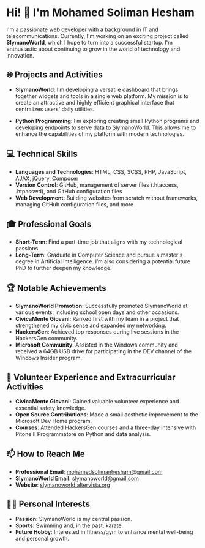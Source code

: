 # Hi! 👋 I'm Mohamed Soliman Hesham

I'm a passionate web developer with a background in IT and telecommunications. Currently, I'm working on an exciting project called **SlymanoWorld**, which I hope to turn into a successful startup. I'm enthusiastic about continuing to grow in the world of technology and innovation.

## 🌐 Projects and Activities

- **SlymanoWorld**: I’m developing a versatile dashboard that brings together widgets and tools in a single web platform. My mission is to create an attractive and highly efficient graphical interface that centralizes users' daily utilities.

- **Python Programming**: I’m exploring creating small Python programs and developing endpoints to serve data to SlymanoWorld. This allows me to enhance the capabilities of my platform with modern technologies.

## 💻 Technical Skills

- **Languages and Technologies**: HTML, CSS, SCSS, PHP, JavaScript, AJAX, jQuery, Composer
- **Version Control**: GitHub, management of server files (.htaccess, .htpasswd), and GitHub configuration files
- **Web Development**: Building websites from scratch without frameworks, managing GitHub configuration files, and more

## 🎓 Professional Goals

- **Short-Term**: Find a part-time job that aligns with my technological passions.
- **Long-Term**: Graduate in Computer Science and pursue a master's degree in Artificial Intelligence. I’m also considering a potential future PhD to further deepen my knowledge.

## 🏆 Notable Achievements

- **SlymanoWorld Promotion**: Successfully promoted SlymanoWorld at various events, including school open days and other occasions.
- **CivicaMente Giovani**: Ranked first with my team in a project that strengthened my civic sense and expanded my networking.
- **HackersGen**: Achieved top responses during live sessions in the HackersGen community.
- **Microsoft Community**: Assisted in the Windows community and received a 64GB USB drive for participating in the DEV channel of the Windows Insider program.

## 🌟 Volunteer Experience and Extracurricular Activities

- **CivicaMente Giovani**: Gained valuable volunteer experience and essential safety knowledge.
- **Open Source Contributions**: Made a small aesthetic improvement to the Microsoft Dev Home program.
- **Courses**: Attended HackersGen courses and a three-day intensive with Pitone Il Programmatore on Python and data analysis.

## 📫 How to Reach Me

- **Professional Email**: [mohamedsolimanhesham@gmail.com](mailto:mohamedsolimanhesham@gmail.com)
- **SlymanoWorld Email**: [slymanoworld@gmail.com](mailto:slymanoworld@gmail.com)
- **Website**: [slymanoworld.altervista.org](https://slymanoworld.altervista.org)

## 🏊‍♂️ Personal Interests

- **Passion**: SlymanoWorld is my central passion.
- **Sports**: Swimming and, in the past, karate.
- **Future Hobby**: Interested in fitness/gym to enhance mental well-being and personal growth.
